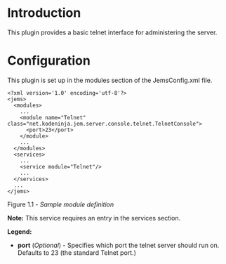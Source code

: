 # Introduction #

This plugin provides a basic telnet interface for administering the server.

# Configuration #

This plugin is set up in the modules section of the JemsConfig.xml file.

```
<?xml version='1.0' encoding='utf-8'?> 
<jems>
  <modules>
    ...
    <module name="Telnet" class="net.kodeninja.jem.server.console.telnet.TelnetConsole">
      <port>23</port>
    </module>
    ...
  </modules>
  <services>
    ...
    <service module="Telnet"/>
    ...
  </services>
  ...
</jems>
```
Figure 1.1 - _Sample module definition_

**Note:** This service requires an entry in the services section.

**Legend:**
  * **port** (_Optional_) - Specifies which port the telnet server should run on. Defaults to 23 (the standard Telnet port.)